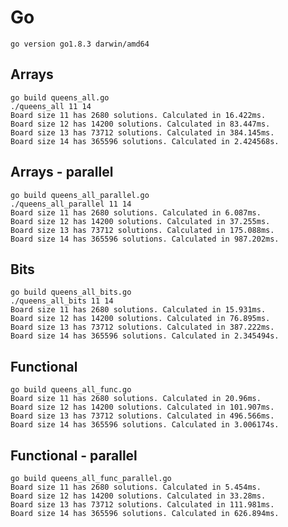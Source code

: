 # Go

    go version go1.8.3 darwin/amd64

## Arrays

    go build queens_all.go
    ./queens_all 11 14
    Board size 11 has 2680 solutions. Calculated in 16.422ms.
    Board size 12 has 14200 solutions. Calculated in 83.447ms.
    Board size 13 has 73712 solutions. Calculated in 384.145ms.
    Board size 14 has 365596 solutions. Calculated in 2.424568s.

## Arrays - parallel

    go build queens_all_parallel.go
    ./queens_all_parallel 11 14
    Board size 11 has 2680 solutions. Calculated in 6.087ms.
    Board size 12 has 14200 solutions. Calculated in 37.255ms.
    Board size 13 has 73712 solutions. Calculated in 175.088ms.
    Board size 14 has 365596 solutions. Calculated in 987.202ms.

## Bits

    go build queens_all_bits.go
    ./queens_all_bits 11 14
    Board size 11 has 2680 solutions. Calculated in 15.931ms.
    Board size 12 has 14200 solutions. Calculated in 76.895ms.
    Board size 13 has 73712 solutions. Calculated in 387.222ms.
    Board size 14 has 365596 solutions. Calculated in 2.345494s.

## Functional

    go build queens_all_func.go
    Board size 11 has 2680 solutions. Calculated in 20.96ms.
    Board size 12 has 14200 solutions. Calculated in 101.907ms.
    Board size 13 has 73712 solutions. Calculated in 496.566ms.
    Board size 14 has 365596 solutions. Calculated in 3.006174s.

## Functional - parallel

    go build queens_all_func_parallel.go
    Board size 11 has 2680 solutions. Calculated in 5.454ms.
    Board size 12 has 14200 solutions. Calculated in 33.28ms.
    Board size 13 has 73712 solutions. Calculated in 111.981ms.
    Board size 14 has 365596 solutions. Calculated in 626.894ms.
